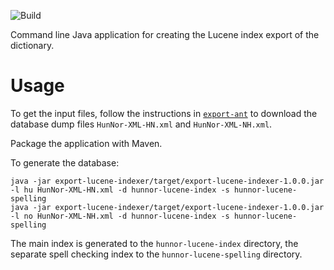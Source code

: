 ![Build](https://github.com/hunnor-dict/export-lucene/workflows/Build/badge.svg)

Command line Java application for creating the Lucene index export of the dictionary.

# Usage

To get the input files, follow the instructions in [`export-ant`](https://github.com/hunnor-dict/export-ant) to download the database dump files `HunNor-XML-HN.xml` and `HunNor-XML-NH.xml`.

Package the application with Maven.

To generate the database:

`java -jar export-lucene-indexer/target/export-lucene-indexer-1.0.0.jar -l hu HunNor-XML-HN.xml -d hunnor-lucene-index -s hunnor-lucene-spelling`  
`java -jar export-lucene-indexer/target/export-lucene-indexer-1.0.0.jar -l no HunNor-XML-NH.xml -d hunnor-lucene-index -s hunnor-lucene-spelling`

The main index is generated to the `hunnor-lucene-index` directory, the separate spell checking index to the `hunnor-lucene-spelling` directory.
